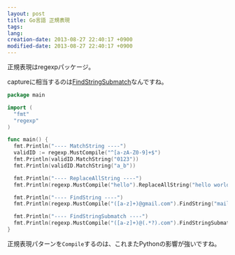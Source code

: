 ```yaml
---
layout: post
title: Go言語 正規表現
tags:
lang: 
creation-date: 2013-08-27 22:40:17 +0900
modified-date: 2013-08-27 22:40:17 +0900
---
```


正規表現はregexpパッケージ。

captureに相当するのは[FindStringSubmatch](http://golang.org/pkg/regexp/#example_Regexp_FindStringSubmatch)なんですね。

```go
package main

import (
  "fmt"
  "regexp"
)

func main() {
  fmt.Println("---- MatchString ----")
  validID := regexp.MustCompile("^[a-zA-Z0-9]+$")
  fmt.Println(validID.MatchString("0123"))
  fmt.Println(validID.MatchString("a_b"))

  fmt.Println("---- ReplaceAllString ----")
  fmt.Println(regexp.MustCompile("hello").ReplaceAllString("hello world", "HELLO"))

  fmt.Println("---- FindString ----")
  fmt.Println(regexp.MustCompile("([a-z]+)@gmail.com").FindString("mail: yourname@gmail.com"))

  fmt.Println("---- FindStringSubmatch ----")
  fmt.Println(regexp.MustCompile("([a-z]+)@(.*?).com").FindStringSubmatch("mail: yourname@gmail.com"))
}
```

正規表現パターンを`Compile`するのは、これまたPythonの影響が強いですね。
